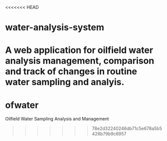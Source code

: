<<<<<<< HEAD
# water-analysis-system

A web application for oilfield water analysis management, comparison and track of changes in routine water sampling and analyis.
=======
# ofwater
Oilfield Water Sampling Analysis and Management
>>>>>>> 78e2d32240246db71c5e678a5b5426b79b9c6957
